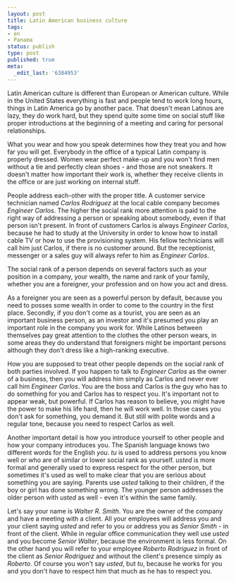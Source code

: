 ```yaml
---
layout: post
title: Latin American business culture
tags:
- en
- Panama
status: publish
type: post
published: true
meta:
  _edit_last: '6384953'
---
```

<p>Latin American culture is different than European or American culture. While in the United States everything is fast and people tend to work long hours, things in Latin America go by another pace. That doesn't mean Latinos are lazy, they do work hard, but they spend quite some time on social stuff like proper introductions at the beginning of a meeting and caring for personal relationships.</p>

<p>What you wear and how you speak determines how they treat you and how far you will get. Everybody in the office of a typical Latin company is properly dressed. Women wear perfect make-up and you won't find men without a tie and perfectly clean shoes - and those are not sneakers. It doesn't matter how important their work is, whether they receive clients in the office or are just working on internal stuff.</p>

<p>People address each-other with the proper title. A customer service technician named <em>Carlos Rodriguez</em> at the local cable company becomes <em>Engineer Carlos</em>. The higher the social rank more attention is paid to the right way of addressing a person or speaking about somebody, even if that person isn't present. In front of customers Carlos is always <em>Engineer Carlos</em>, because he had to study at the University in order to know how to install cable TV or how to use the provisioning system. His fellow technicians will call him just Carlos, if there is no customer around. But the receptionist, messenger or a sales guy will always refer to him as <em>Engineer Carlos</em>.</p>

<p>The social rank of a person depends on several factors such as your position in a company, your wealth, the name and rank of your family, whether you are a foreigner, your profession and on how you act and dress. </p>

<p>As a foreigner you are seen as a powerful person by default, because you need to posses some wealth in order to come to the country in the first place. Secondly, if you don't come as a tourist, you are seen as an important business person, as an investor and it's presumed you play an important role in the company you work for. While Latinos between themselves pay great attention to the clothes the other person wears, in some areas they do understand that foreigners might be important persons although they don't dress like a high-ranking executive.</p>

<p>How you are supposed to treat other people depends on the social rank of both parties involved. If you happen to talk to <em>Engineer Carlos</em> as the owner of a business, then you will address him simply as Carlos and never ever call him <em>Engineer Carlos</em>. You are the boss and Carlos is the guy who has to do something for you and Carlos has to respect you. It's important not to appear weak, but powerful. If Carlos has reason to believe, you might have the power to make his life hard, then he will work well. In those cases you don't ask for something, you demand it. But still with polite words and a regular tone, because you need to respect Carlos as well.</p>

<p>Another important detail is how you introduce yourself to other people and how your company introduces you. The Spanish language knows two different words for the English <em>you</em>. <em>tu</em> is used to address persons you know well or who are of similar or lower social rank as yourself. <em>usted</em> is more formal and generally used to express respect for the other person, but sometimes it's used as well to make clear that you are serious about something you are saying. Parents use <em>usted</em> talking to their children, if the boy or girl has done something wrong. The younger person addresses the older person with <em>usted</em> as well - even it's within the same family.</p>

<p>Let's say your name is <em>Walter R. Smith</em>. You are the owner of the company and have a meeting with a client. All your employees will address you and your client saying <em>usted</em> and refer to you or address you as <em>Senior Smith</em> - in front of the client. While in regular office communication they well use <em>usted</em> and you become <em>Senior Walter</em>, because the environment is less formal. On the other hand you will refer to your employee <em>Roberto Rodriguez</em> in front of the client as <em>Senior Rodriguez</em> and without the client's presence simply as <em>Roberto</em>. Of course you won't say <em>usted</em>, but <em>tu</em>, because he works for you and you don't have to respect him that much as he has to respect you.</p>

